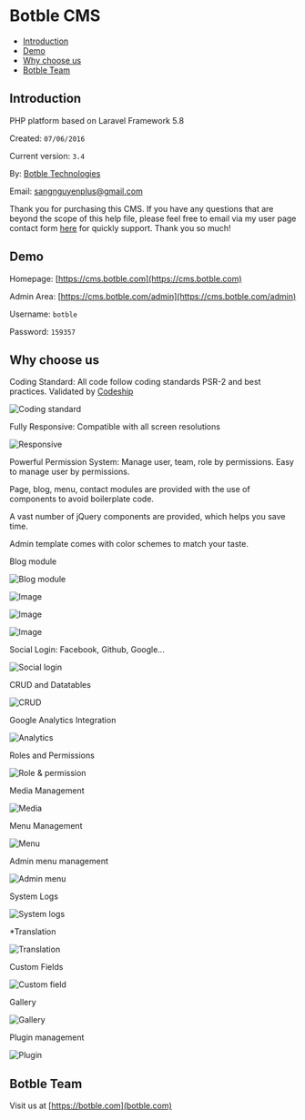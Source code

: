 # Botble CMS

- [Introduction](#introduction)
- [Demo](#demo)
- [Why choose us](#why_choose_us)
- [Botble Team](#botble_team)

<a name="introduction"></a>
## Introduction

PHP platform based on Laravel Framework 5.8

Created: `07/06/2016`

Current version: `3.4`

By: [Botble Technologies](https://botble.com)

Email: [sangnguyenplus@gmail.com](mailto:sangnguyenplus@gmail.com)

Thank you for purchasing this CMS. If you have any questions that are beyond the scope of this help file, 
please feel free to email via my user page contact form [here](https://themeforest.net/user/botble) for quickly support. Thank you so much!
		
<a name="demo"></a>
## Demo

Homepage: [https://cms.botble.com](https://cms.botble.com)

Admin Area: [https://cms.botble.com/admin](https://cms.botble.com/admin)

Username: `botble`

Password: `159357`

<a name="why_choose_us"></a>
## Why choose us

Coding Standard: All code follow coding standards PSR-2 and best practices. Validated by [Codeship](https://codeship.com)

![Coding standard](https://lh3.googleusercontent.com/4pmc3Npx23PBfbrN_F_26if2Zcg6jqTn9MU57bPKysdmWS3HsVVFEdNKYEBRynV6u7V9lgAT0j-rDxrW3eYtEhAta6n1rAVnKKlAM36A_Kmiumh01XU-vERG1xXUjTvH0Tm0K69nYsoW4BWLjp4DDBWTf31lcf253dhgXP6uheWi8mYnThBIThB99R6z_klMpqv8-74_rRp5VoF0YAvLClXLmJ9B6v0wPPm9Pt8OSRDyEFFOgIT1I_CxEO-Ua8YtTL_divyUUPVChFoGNj9uzEk_XytBqAshh05b-3TCmegdXntYmG5wyTgcS7pDHaDLyNgQlJCgqq7vZ6GZaiwAu6cr1aykkb-wWYU6Yq1xrEE3R7vE6YKfuqd_koQdWNN1MF3orktRyskhPbdhWBDF3xSX4tKYeRRf_MHanGOjZVfrHPwe_67hYTWOOWr2Edos1zYnEQKStgf-q8U3g1MiKgievjPpeJvnh8jXvQbgsW7xLVBzk9cjc-nvINEPaonoUxjPBUGqQ7sbnJ3r6URIvVokSZ-eed5oqvN7SHm9mgNmhCj3HSwiJq7nrbcqtFilHrRpffyb65vB3Ko9VUip9q98e-BJPsb8FQG4VG0uiC0Kixp0=w927-h460-no)


Fully Responsive: Compatible with all screen resolutions

![Responsive](https://lh3.googleusercontent.com/l3VxZnTIMw3Dts2i7zUiHjgOXa8RZeVT3c_sDumgvyIQm0J4FeRRyu8ln7fBJ7Ub93F9cNU1FCJT2ikCwvN4BGCX6glceUM7VRgxUl2oK6UNOGQza_B8MXIDgxFLQ_UArpzSGXmfcrHjIGpNHi7eulgeDplOfWKGHHO5yPz-kKAQgk3cmdxE6LXsp_N8_Nns7KP8cZ6bBXP0YsxQ7JKs42krJWJ-acQW1D9ZtMWTsPRYtV9gkCXI-DdNDewNGkVRTyDCVoijxzXWdw3wWmwVsCgHsKWuol7nsESvEXFD58sNuAWWblXPC208DDoFqP7Fj_YJSA83wzeVvXEpfSM9XOzREQvmz293JjU1vOlIPCf-hpYv0dqGQGIsijbBPLZHuFgHONpaEO-oCXlJ7jKfdAKXMlqcPFMfV5mfOxgKcO04l9ksz9Cbb6RSPOgsKIMtQj5wM0-apAcK-yu-nb8rVAI0MTNlyaavS1jcxKLZmWOxY6YqPHT8ZCgg34OPWdl8zqgXybqSQA8Jy7ZPWp4_qPKMwhdr684FgCX2hdxUzwlGHwi7DZTN96WDF8mGGXTtaVPNUa570ItA1JWKVCnlXurtE_AFERRpjlFwWFxGnlEU2yZ3=w1128-h387-no)
			
			
Powerful Permission System: Manage user, team, role by permissions. Easy to manage user by permissions.

Page, blog, menu, contact modules are provided with the use of components to avoid boilerplate code.

A vast number of jQuery components are provided, which helps you save time.

Admin template comes with color schemes to match your taste.

Blog module

![Blog module](https://botble.com/storage/envato/blog1.png)

![Image](https://botble.com/storage/envato/blog2.png)

![Image](https://botble.com/storage/envato/blog3.png)

![Image](https://botble.com/storage/envato/blog4.png)

Social Login: Facebook, Github, Google...

![Social login](https://lh3.googleusercontent.com/pA86hDXqHwj8RfB7BqbG1oAyFncX9cXQrmAOrjdbufvwjPRjcyYzyPpmKac6ld5CmhP5cmrHRUZp6s7PBVddwHX1wR6X3JMCupYx40v0BASvGgehF74dvIGq3WgzaeI0TIn6QIMM8j88T1Phb1DxJjX_HQ7ZHVElLsTePMxiSMWHa9cTYwDDFAGUIZbmabGi2c5evhQdLI8EhzOhTYKxDf4_zuttYuIgeaP9md2FdHbi8f6wNKzoaEe5f9xFipdWU1mIESuc5IofVujnAzQ4dokNwJNmjh3pTMTiaroaUmAkhruf2HN8PhvZdpR2zvm34L8GafvyCCdu-uofVOl34Cc9o73FsYrEx1ASOWIJxmonI2SNJ1GkLTEUA0wjsz20qL5hFOCW9ceSOEZXLcyrjbG8dB2XkpyhWxU-2_cvXPcv6vlijEwABHdUqbT16JEaQFlv5OrG26KgkA0fexKC8aau-GIZfb3HdNgkiWLhp6wvh8em_i_eJotKYgJjSUNTBiwlOJSOAv7-PmqqB6JLI6ehLRkyQxV57g6EAQT7g8TqADhbKAmDr5HA78N7VXDTY_aG-31v9s_zdPZ13zHTGdjgKRy0s3ZqiTp4AIfIW75X8Eau=w458-h294-no)

CRUD and Datatables

![CRUD](https://botble.com/storage/uploads/1/docs/screenshots/edit-page.png)

Google Analytics Integration

![Analytics](https://lh3.googleusercontent.com/ii6VwWEqNQwZuPSgBuCvzKy_0TSn1FsCCcBQPMbXSXgqsTLyAWhWQoXN_QICfB6oFNgDlCgRe0t2iiryrqDS7QR0ZdCHlKXOFjUnA-8LAUhxMsreHc6sBoz-8sifI6YhE3Vmf3ypOwqKUkrsJ0fBFoFA1TqBXDVqt--HNvMIBYaRf4pxipTXgS7mhGXZqXUW4XiX5sv6kCgthQkzm5vPsTq4gqH6jauRoZK1bdGdKC-cuvznPyJJ3C_ZXgyFly6t-tDJBUGX5EsvxZjgZSKd7XKKrTsszkDMzQR4Mbv4n7GEp2ASGpX5x1JEdk7h7KV176odyEMzxrtVwBu3-fUdTAH4QBTft7BPljU_Y_zjTXHd2O10o7esXZUBaEg9ZbExl1QaHkxAOmUGh3Il7GToQENqprdjJVX5ObgeXR3uvxFMUk1t3-jdZBLXG_6ZuDldaDr-B4YMCQ47Q4CNQN48h_jLMbIEarta-k7nL7dcSxwIyeYoYSZWjoAc1QZi0TntcJKzky0PDgp-Bn0qs45MBKfnn_yDWSYYsjXYUlnVOwI4o7n2X50JLA0UisM_qcwiowhsq2-tbNPWIvX-Ez1RBEgxYxaduK5KrPhzlfVmrcjL8s6z=w1345-h670-no)

Roles and Permissions

![Role & permission](https://botble.com/storage/uploads/1/docs/screenshots/plugin.png)

Media Management

![Media](https://botble.com/storage/uploads/1/docs/screenshots/media.png)

Menu Management

![Menu](https://botble.com/storage/uploads/1/docs/screenshots/menu.png)
			
Admin menu management

![Admin menu](https://lh3.googleusercontent.com/svWPypD-BfJn9OyJjbjZKRtANwdwuH5-loD3bPremAUMX9NE5UOKHBAnUHc-qeEE0TlS0CjqKG3l_Dt_j8Pf5nFnJwxbk5soG82QZ7NonibSPK_rbV4szGhoS4AYx2ZfMgcA1s_-89anXLo8miqaHiSjGbCTJ6QeL8fmmrh8PiYD896bx67SL5cCtHAOK_tmaoUNoON-R_2Otr3d9xa-FY984GnsRxj-vPf1AdZKRgWa-7PFobayiqUJJ29dOlcHWMLZNLD1Im3B8LiNlwh1nM6zp0iGcVhbqJDIYcCRzfdqd7BXej2cH_9UbWs0Y2jxpxzUL3zsauQXzvYUWmsBP9pIt-sPr5j3yFtpYHeHhskDIww72aMvAFnT50jEl2sTAJdcZ1lxA2vsdA-UiNCqIHrWLuRC9HHtkztPi5Ub2ds2mTuXlGzhAhtJIOmFhqhl4ipIVAL3NO1mctU7pHa-HhCR10iyuXcNjhmYVqSoeLLslrFz6GxjA9i4eudbX0oFJUNO8e3NAY1JrQz2RSyRRHcOELhxADpymZ4m6vU4I9Vhw5JMGSxUsAQYlePvBE5d7_KprV_93LHCvUlz89TcMNHiSMgraOjJUXf6BEwU26QvC2Ot=w1340-h672-no)

System Logs

![System logs](https://lh3.googleusercontent.com/UvPOhl4M4lKG3fzh-sMPWF5iIJWT9AAIAlGH3anDCTxoyrVgBHYhXMKKUFslA_wM1kKE0RPFxCRwYHdsfwOpNgyfS7Rvqnu59VH6jNGddgBs6RMwxu3-wRlv-bAQF33sVM9Ljk8CHX_G3ALJ5smnphjkND7zVjRfSks8sABzrP9ly-b2LPp_9rtKKwKJG2eFeGu1SD9gupnn-7pWKi-jIJG-YY90vr9KvailTq7KC2CNiA1jeLnxeRmAap4jycUlbSVWfVcUCUbHnTTIR02FopFhRWvAFQIPSj5iR6EiZU5Nu6zrR-TlvUJvSDul7F5wdjA-BfjWM8SgmdMweStf2wbHVdtLzOfsiKiWsYLyzBJRTUSsoXhDQl52lKb3xd0z_a9J9CN_OGRkodxBIjTz4GbNgQBGkf6h2y4lE1CIsqSMW-YwKlpG0hrG3ve3RegfjJSW0iJUNIA0wCNr3qeUm8_LIw6y3rmRDD2pxwuQrO45ekWlZTQb1_XpwdYoeyrSL_xXYnLdgOfLuuftdB9Mr8WhL63ERKI_7jBvfAzQ78Y2uYG-3VBrl9uBPFYqBTBGclwy9ff8tgvk_mY5cfljwPP3Uof5Jo9b_LYEAA52wcExYfRw=w1349-h672-no)

*Translation

![Translation](https://lh3.googleusercontent.com/ZO6ynoCzqolqsH6ENDE61kBnuHlBLRk5mtxlDqIe0-3VxPdeWW-ylM9hjqQbLooe5QgLdPIaJV5jyf5ffBa5bTzx8Vj5mIyLwDphPZMwYibL7RKJl8jOEYm082Dl4Uusqsn-QOuza-4mFvkN2N6xMQFYR3WymgKRtMILPoYxAJVGI7AhNJyaAmn5RUYOJgUgOrl4OirqqknhBXlu0-T66O7vBwzb6PCEAeXJN8FzAVpYjEglpSvw4UeKaxmdZwE46ma2LVD1un_WvO48jBJl7nRiUGClJNP_g0MnXQKRiqhtI2qJaiPitgW4rnzgkvgN7OpwwSp1lquH5_BMSaYwqSony48FPlRV56Y9xzRn8LITIN6xzjJGH2Z7vG4KCPiRhm7IeLJA_TbihQJRVn0qWKTT9lvmGMfdc24oe9r2MsuJR_Fxaext1Sjv61JUOSDSW2DX617hnO-V9JTCjIovXE0c2cIH522RXthEF5mYwiIhzFRgRuWC84yDcoAAtGarXvkh3cJzcUciKPk2DfPbpTGLM5mhvtjxEyRb7knTS6_ftJk8KerQQR7TXpL7wjuvbALnOqQ8SwGJ8O4506CGTiWmExGaopWc5K85pBINVuapz7Y5=w1357-h669-no)
			
Custom Fields

![Custom field](https://lh3.googleusercontent.com/vHetQOaCczDV0K_MaV9Ls0AuQpTVJ7RuXJKy2NDUJbcIesO1VA5AQ2OlKAZPxQRWUiOmWzCdyVZ7XjdRs6-XZXEC7C-Wl_NG6nL1vWHxJrRd9CPBJvhJ-9d2jQ4xldQY7U3TeaSLMUL9hgniWWiZqT764XZVMJfVeXFuezXNBj6OTso0wswBBG82c2NR0UJLH2w-P5W2qbqKYOUKXUqsi5h5eDyh7waZzMmToFkU8KSrfn2dXiKzbzJ7M8XNOa0atqQvoN8gcQSbtUH0CRMgkh8ymU4Z-pYI1ftZhdBm9DCmvXYcntvwp6Wz9e9jZYc6mci15BTXOEH1fVWyCKo_i7u7C_EWMPjF_6buT-a0CvF0uOh-kh6Zob5alOLX7AXrUM50qQ2RymfIsxBhxoZWTQ6zlqV37CGOvFGRCjqy48DcAQYEMxnCMhUs_gWA-gySUb159CUrGA_sMj4EvpCmT_qrYVbmsOj3bbf4KJRkZsmLswc-S_4qS8tH-K0nFUxgcvv8sx17USLPd7FDNTJNrxBVXFIERb1JuahQJKgWaJqWu_Y9F6qQVd1egIVUWWAWtj96EDma-AC9-zvxNd-kh-73X3DxEpiAYjCeze3W4UeieIIW=w1354-h663-no)
			
Gallery

![Gallery](https://botble.com/storage/uploads/1/docs/screenshots/theme-option.png)
			
Plugin management

![Plugin](https://botble.com/storage/uploads/1/docs/screenshots/plugin.png)
		
<a name="botble_team"></a>
## Botble Team

Visit us at [https://botble.com](botble.com)
